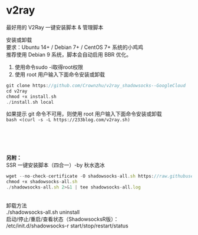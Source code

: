 # v2ray
最好用的 V2Ray 一键安装脚本 &amp; 管理脚本  

安装或卸载  
要求：Ubuntu 14+ / Debian 7+ / CentOS 7+ 系统的小鸡鸡  
推荐使用 Debian 9 系统，脚本会自动启用 BBR 优化。  
1. 使用命令sudo -i取得root权限  
2. 使用 root 用户输入下面命令安装或卸载  
```cpp
git clone https://github.com/Crownzhu/v2ray_shadowsocks--GoogleCloud  
cd v2ray  
chmod +x install.sh  
./install.sh local  
```
如果提示 git 命令不可用，则使用 root 用户输入下面命令安装或卸载  
`bash <(curl -s -L https://233blog.com/v2ray.sh)`  
<br>
<br>  
<br>  
**另附：**  
SSR 一键安装脚本（四合一）-by 秋水逸冰  
```javascript
wget --no-check-certificate -O shadowsocks-all.sh https://raw.githubusercontent.com/teddysun/shadowsocks_install/master/shadowsocks-all.sh  
chmod +x shadowsocks-all.sh  
./shadowsocks-all.sh 2>&1 | tee shadowsocks-all.log  
```
<br>
卸载方法<br>
./shadowsocks-all.sh uninstall<br>
启动/停止/重启/查看状态（ShadowsocksR版）：<br> 
/etc/init.d/shadowsocks-r start/stop/restart/status   
